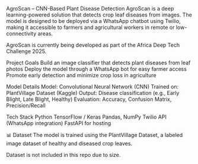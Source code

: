 AgroScan – CNN-Based Plant Disease Detection 
AgroScan is a deep learning-powered solution that detects crop leaf diseases from images. The model is designed to be deployed via a WhatsApp chatbot using Twilio, making it accessible to farmers and agricultural workers in remote or low-connectivity areas.

AgroScan is currently being developed as part of the Africa Deep Tech Challenge 2025.

Project Goals
Build an image classifier that detects plant diseases from leaf photos
Deploy the model through a WhatsApp bot for easy farmer access
Promote early detection and minimize crop loss in agriculture

Model Details
Model: Convolutional Neural Network (CNN)
Trained on: PlantVillage Dataset (Kaggle)
Output: Disease classification (e.g., Early Blight, Late Blight, Healthy)
Evaluation: Accuracy, Confusion Matrix, Precision/Recall

Tech Stack
Python
TensorFlow / Keras
Pandas, NumPy
Twilio API (WhatsApp integration)
FastAPI for hosting

📊 Dataset
The model is trained using the PlantVillage Dataset, a labeled image dataset of healthy and diseased crop leaves.

Dataset is not included in this repo due to size.
